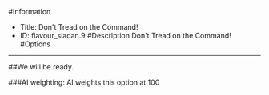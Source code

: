 #Information
 - Title: Don't Tread on the Command!
 - ID: flavour_siadan.9
#Description
Don't Tread on the Command!
#Options

___
##We will be ready.

###AI weighting:
AI weights this option at 100

